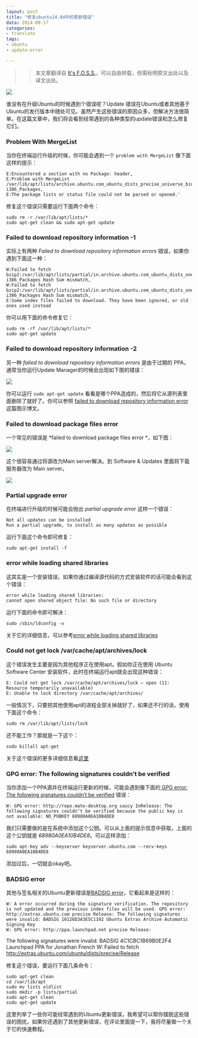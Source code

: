 ```yaml
---
layout: post
title: "修复ubuntu14.04中的更新错误"
data: 2014-09-17
categories:
- translate
tags:
- ubuntu
- update-error

---
```


>> 本文章翻译自 [It's F.O.S.S.](http://itsfoss.com/fix-update-errors-ubuntu-1404/)，可以自由转载，但需标明原文出处以及译文出处。

![](/media/img/2014-09-17-Fix-Various-Update-Errors-In-Ubuntu-14.04/1.jpeg)

谁没有在升级Ubuntu的时候遇到个错误呢？Update 错误在Ubuntu或者其他基于Ubuntu的发行版本中随处可见。虽然产生这些错误的原因众多，但解决方法很简单。在这篇文章中，我们将会看到经常遇到的各种类型的update错误和怎么修复它们。


### Problem With MergeList

当你在终端运行升级的时候，你可能会遇到一个 `problem with MergeList` 像下面这样的提示：
```
E:Encountered a section with no Package: header,
E:Problem with MergeList /var/lib/apt/lists/archive.ubuntu.com_ubuntu_dists_precise_universe_binary-i386_Packages,
E:The package lists or status file could not be parsed or opened.'
```

修复这个错误只需要运行下面两个命令：

```
sudo rm -r /var/lib/apt/lists/*
sudo apt-get clean && sudo apt-get update
```


### Failed to download repository information -1

实际上有两种 *Failed to download repository information errors* 错误，如果你遇到下面这一种：

```
W:Failed to fetch bzip2:/var/lib/apt/lists/partial/in.archive.ubuntu.com_ubuntu_dists_oneiric_restricted_binary-i386_Packages Hash Sum mismatch,
W:Failed to fetch bzip2:/var/lib/apt/lists/partial/in.archive.ubuntu.com_ubuntu_dists_oneiric_multiverse_binary-i386_Packages Hash Sum mismatch,
E:Some index files failed to download. They have been ignored, or old ones used instead
```

你可以用下面的命令修复它：

```
sudo rm -rf /var/lib/apt/lists/*
sudo apt-get update
```


### Failed to download repository information -2

另一种 *failed to download repository information errors* 是由于过期的 PPA，通常当你运行Update Manager的时候会出现如下图的错误：

![](/media/img/2014-09-17-Fix-Various-Update-Errors-In-Ubuntu-14.04/2.png)

你可以运行 `sudo apt-get update` 看看是哪个PPA造成的，然后将它从源列表里面删除了就好了。你可以参照 [failed to download repository information error](http://itsfoss.com/failed-to-download-repository-information-ubuntu-13-04/)这篇图示博文。


### Failed to download package files error

一个常见的错误是 *failed to download package files error *，如下图：

![](/media/img/2014-09-17-Fix-Various-Update-Errors-In-Ubuntu-14.04/3.jpeg)

这个很容易通过将源改为Main server解决。到 Software & Updates 里面将下载服务器改为 Main server。

![](/media/img/2014-09-17-Fix-Various-Update-Errors-In-Ubuntu-14.04/4.jpeg)


### Partial upgrade error

在终端进行升级的时候可能会抛出 *partial upgrade error* 这样一个错误：
```
Not all updates can be installed
Run a partial upgrade, to install as many updates as possible
```

运行下面这个命令即可修复：
```
sudo apt-get install -f
```


### error while loading shared libraries

这其实是一个安装错误，如果你通过编译源代码的方式安装软件的话可能会看到这个错误：
```
error while loading shared libraries:
cannot open shared object file: No such file or directory
```

运行下面的命令即可解决：
```
sudo /sbin/ldconfig -v
```

关于它的详细信息，可以参考[error while loading shared libraries](http://itsfoss.com/solve-open-shared-object-file-quick-tip/)


### Could not get lock /var/cache/apt/archives/lock

这个错误发生主要是因为其他程序正在使用apt。假如你正在使用 Ubuntu Software Center 安装软件，此时在终端运行apt就会出现这种错误：
```
E: Could not get lock /var/cache/apt/archives/lock – open (11: Resource temporarily unavailable)
E: Unable to lock directory /var/cache/apt/archives/
```

一般情况下，只要把其他使用apt的进程全部关掉就好了，如果还不行的话，使用下面这个命令：
```
sudo rm /var/lib/apt/lists/lock
```

还不能工作？那就是一下这个：
```
sudo killall apt-get
```

关于这个错误的更多详细信息看[这里](http://itsfoss.com/fix-ubuntu-install-error/)


### GPG error: The following signatures couldn’t be verified

当你添加一个PPA源并在终端运行更新的时候，可能会遇到像下面的[ GPG error: The following signatures couldn’t be verified](http://itsfoss.com/solve-gpg-error-signatures-verified-ubuntu/)
错误：
```
W: GPG error: http://repo.mate-desktop.org saucy InRelease: The following signatures couldn’t be verified because the public key is not available: NO_PUBKEY 68980A0EA10B4DE8
```

我们只需要做的是在系统中添加这个公钥。可以从上面的提示信息中获取，上面的这个公钥就是 *68980A0EA10B4DE8*。可以这样添加：
```
sudo apt-key adv --keyserver keyserver.ubuntu.com --recv-keys 68980A0EA10B4DE8
```

添加过后，一切就会okay吧。


### BADSIG error

其他与签名相关的Ubuntu更新错误是[BADSIG error](http://itsfoss.com/solve-badsig-error-quick-tip/)，它看起来是这样的：
```
W: A error occurred during the signature verification. The repository is not updated and the previous index files will be used. GPG error: http://extras.ubuntu.com precise Release: The following signatures were invalid: BADSIG 16126D3A3E5C1192 Ubuntu Extras Archive Automatic Signing Key
W: GPG error: http://ppa.launchpad.net precise Release:
```

The following signatures were invalid: BADSIG 4C1CBC1B69B0E2F4 Launchpad PPA for Jonathan French W: Failed to fetch http://extras.ubuntu.com/ubuntu/dists/precise/Release

修复这个错误，要运行下面几条命令：
```
sudo apt-get clean
cd /var/lib/apt
sudo mv lists oldlist
sudo mkdir -p lists/partial
sudo apt-get clean
sudo apt-get update
```

这里列举了一些你可能经常遇到的Ubuntu更新错误，我希望可以帮你摆脱这些错误的困扰。如果你还遇到了其他更新错误，在评论里面提一下，我将尽量做一个关于它的快速教程。
